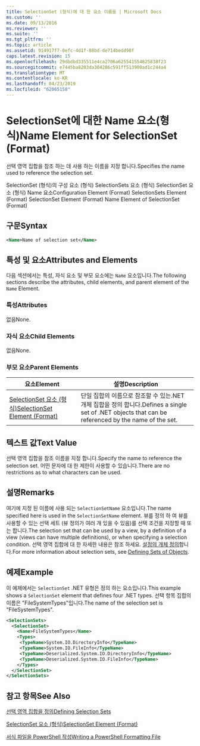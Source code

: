 ```yaml
---
title: SelectionSet (형식)에 대 한 요소 이름을 | Microsoft Docs
ms.custom: ''
ms.date: 09/13/2016
ms.reviewer: ''
ms.suite: ''
ms.tgt_pltfrm: ''
ms.topic: article
ms.assetid: 914917f7-0efc-4d1f-88bd-de714bedd98f
caps.latest.revision: 15
ms.openlocfilehash: 29dbdbd335511e4ca2706a625541554825838f23
ms.sourcegitcommit: e7445ba8203da304286c591ff513900ad1c244a4
ms.translationtype: MT
ms.contentlocale: ko-KR
ms.lasthandoff: 04/23/2019
ms.locfileid: "62065158"
---
```

# <a name="name-element-for-selectionset-format"></a><span data-ttu-id="fbb5d-102">SelectionSet에 대한 Name 요소(형식)</span><span class="sxs-lookup"><span data-stu-id="fbb5d-102">Name Element for SelectionSet (Format)</span></span>

<span data-ttu-id="fbb5d-103">선택 영역 집합을 참조 하는 데 사용 하는 이름을 지정 합니다.</span><span class="sxs-lookup"><span data-stu-id="fbb5d-103">Specifies the name used to reference the selection set.</span></span>

<span data-ttu-id="fbb5d-104">SelectionSet (형식)의 구성 요소 (형식) SelectionSets 요소 (형식) SelectionSet 요소 (형식) Name 요소</span><span class="sxs-lookup"><span data-stu-id="fbb5d-104">Configuration Element (Format) SelectionSets Element (Format) SelectionSet Element (Format) Name Element of SelectionSet (Format)</span></span>

## <a name="syntax"></a><span data-ttu-id="fbb5d-105">구문</span><span class="sxs-lookup"><span data-stu-id="fbb5d-105">Syntax</span></span>

```xml
<Name>Name of selection set</Name>
```

## <a name="attributes-and-elements"></a><span data-ttu-id="fbb5d-106">특성 및 요소</span><span class="sxs-lookup"><span data-stu-id="fbb5d-106">Attributes and Elements</span></span>

<span data-ttu-id="fbb5d-107">다음 섹션에서는 특성, 자식 요소 및 부모 요소에는 `Name` 요소입니다.</span><span class="sxs-lookup"><span data-stu-id="fbb5d-107">The following sections describe the attributes, child elements, and parent element of the `Name` Element.</span></span>

### <a name="attributes"></a><span data-ttu-id="fbb5d-108">특성</span><span class="sxs-lookup"><span data-stu-id="fbb5d-108">Attributes</span></span>

<span data-ttu-id="fbb5d-109">없음</span><span class="sxs-lookup"><span data-stu-id="fbb5d-109">None.</span></span>

### <a name="child-elements"></a><span data-ttu-id="fbb5d-110">자식 요소</span><span class="sxs-lookup"><span data-stu-id="fbb5d-110">Child Elements</span></span>

<span data-ttu-id="fbb5d-111">없음</span><span class="sxs-lookup"><span data-stu-id="fbb5d-111">None.</span></span>

### <a name="parent-elements"></a><span data-ttu-id="fbb5d-112">부모 요소</span><span class="sxs-lookup"><span data-stu-id="fbb5d-112">Parent Elements</span></span>

|<span data-ttu-id="fbb5d-113">요소</span><span class="sxs-lookup"><span data-stu-id="fbb5d-113">Element</span></span>|<span data-ttu-id="fbb5d-114">설명</span><span class="sxs-lookup"><span data-stu-id="fbb5d-114">Description</span></span>|
|-------------|-----------------|
|[<span data-ttu-id="fbb5d-115">SelectionSet 요소 (형식)</span><span class="sxs-lookup"><span data-stu-id="fbb5d-115">SelectionSet Element (Format)</span></span>](./selectionset-element-format.md)|<span data-ttu-id="fbb5d-116">단일 집합의 이름으로 참조할 수 있는.NET 개체 집합을 정의 합니다.</span><span class="sxs-lookup"><span data-stu-id="fbb5d-116">Defines a single set of .NET objects that can be referenced by the name of the set.</span></span>|

## <a name="text-value"></a><span data-ttu-id="fbb5d-117">텍스트 값</span><span class="sxs-lookup"><span data-stu-id="fbb5d-117">Text Value</span></span>

<span data-ttu-id="fbb5d-118">선택 영역 집합을 참조 이름을 지정 합니다.</span><span class="sxs-lookup"><span data-stu-id="fbb5d-118">Specify the name to reference the selection set.</span></span> <span data-ttu-id="fbb5d-119">어떤 문자에 대 한 제한이 사용할 수 있습니다.</span><span class="sxs-lookup"><span data-stu-id="fbb5d-119">There are no restrictions as to what characters can be used.</span></span>

## <a name="remarks"></a><span data-ttu-id="fbb5d-120">설명</span><span class="sxs-lookup"><span data-stu-id="fbb5d-120">Remarks</span></span>

<span data-ttu-id="fbb5d-121">여기에 지정 된 이름에 사용 되는 `SelectionSetName` 요소입니다.</span><span class="sxs-lookup"><span data-stu-id="fbb5d-121">The name specified here is used in the `SelectionSetName` element.</span></span> <span data-ttu-id="fbb5d-122">뷰를 정의 하 여 뷰를 사용할 수 있는 선택 세트 (뷰 정의가 여러 개 있을 수 있음)를 선택 조건을 지정할 때 또는 합니다.</span><span class="sxs-lookup"><span data-stu-id="fbb5d-122">The selection set that can be used by a view, by a definition of a view (views can have multiple definitions), or when specifying a selection condition.</span></span> <span data-ttu-id="fbb5d-123">선택 영역 집합에 대 한 자세한 내용은 참조 하세요. [설정의 개체 정의](./defining-selection-sets.md)합니다.</span><span class="sxs-lookup"><span data-stu-id="fbb5d-123">For more information about selection sets, see [Defining Sets of Objects](./defining-selection-sets.md).</span></span>

## <a name="example"></a><span data-ttu-id="fbb5d-124">예제</span><span class="sxs-lookup"><span data-stu-id="fbb5d-124">Example</span></span>

<span data-ttu-id="fbb5d-125">이 예제에서는 `SelectionSet` .NET 유형은 정의 하는 요소입니다.</span><span class="sxs-lookup"><span data-stu-id="fbb5d-125">This example shows a `SelectionSet` element that defines four .NET types.</span></span> <span data-ttu-id="fbb5d-126">선택 항목 집합의 이름은 "FileSystemTypes"입니다.</span><span class="sxs-lookup"><span data-stu-id="fbb5d-126">The name of the selection set is "FileSystemTypes".</span></span>

```xml
<SelectionSets>
  <SelectionSet>
    <Name>FileSystemTypes</Name>
    <Types>
     <TypeName>System.IO.DirectoryInfo</TypeName>
     <TypeName>System.IO.FileInfo</TypeName>
     <TypeName>Deserialized.System.IO.DirectoryInfo</TypeName>
     <TypeName>Deserialized.System.IO.FileInfo</TypeName>
    </Types>
  </SelectionSet>
</SelectionSets>
```

## <a name="see-also"></a><span data-ttu-id="fbb5d-127">참고 항목</span><span class="sxs-lookup"><span data-stu-id="fbb5d-127">See Also</span></span>

[<span data-ttu-id="fbb5d-128">선택 영역 집합을 정의</span><span class="sxs-lookup"><span data-stu-id="fbb5d-128">Defining Selection Sets</span></span>](./defining-selection-sets.md)

[<span data-ttu-id="fbb5d-129">SelectionSet 요소 (형식)</span><span class="sxs-lookup"><span data-stu-id="fbb5d-129">SelectionSet Element (Format)</span></span>](./selectionset-element-format.md)

[<span data-ttu-id="fbb5d-130">서식 파일을 PowerShell 작성</span><span class="sxs-lookup"><span data-stu-id="fbb5d-130">Writing a PowerShell Formatting File</span></span>](./writing-a-powershell-formatting-file.md)
